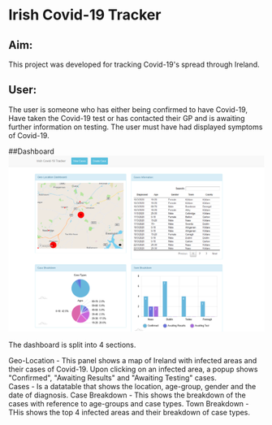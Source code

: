 # Irish Covid-19 Tracker

## Aim:
This project was developed for tracking Covid-19's spread through Ireland.

## User:
The user is someone who has either being confirmed to have Covid-19, Have taken the Covid-19 test or has contacted their GP
and is awaiting further information on testing. The user must have had displayed symptoms of Covid-19.

##Dashboard
![Dashboard](https://github.com/SobblesBobbles/Covid-19IrelandTracker/blob/master/Images/Covid19IrelandTrackerDashboard.PNG)

The dashboard is split into 4 sections.

Geo-Location - This panel shows a map of Ireland with infected areas and their cases of Covid-19. 
               Upon clicking on an infected area, a popup shows "Confirmed", "Awaiting Results" and "Awaiting Testing" cases.  
Cases - Is a datatable that shows the location, age-group, gender and the date of diagnosis. 
Case Breakdown - This shows the breakdown of the cases with reference to age-groups and case types.
Town Breakdown - THis shows the top 4 infected areas and their breakdown of case types.
